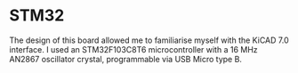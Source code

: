 # STM32
The design of this board allowed me to familiarise myself with the KiCAD 7.0 interface. I used an STM32F103C8T6 microcontroller with a 16 MHz AN2867 oscillator crystal, programmable via USB Micro type B.
